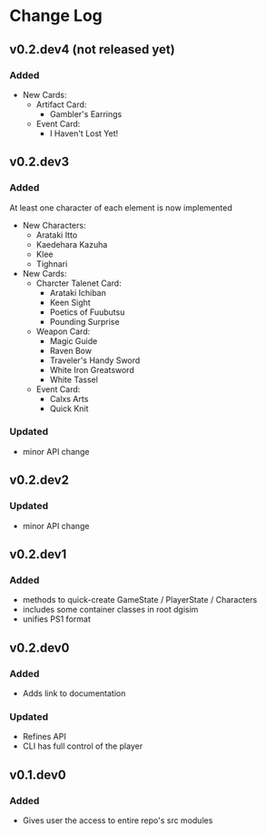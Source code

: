 # Change Log

## v0.2.dev4 (not released yet)

### Added

- New Cards:
  - Artifact Card:
    - Gambler's Earrings
  - Event Card:
    - I Haven't Lost Yet!

## v0.2.dev3

### Added

At least one character of each element is now implemented

- New Characters:
  - Arataki Itto
  - Kaedehara Kazuha
  - Klee
  - Tighnari
- New Cards:
  - Charcter Talenet Card:
    - Arataki Ichiban
    - Keen Sight
    - Poetics of Fuubutsu
    - Pounding Surprise
  - Weapon Card:
    - Magic Guide
    - Raven Bow
    - Traveler's Handy Sword
    - White Iron Greatsword
    - White Tassel
  - Event Card:
    - Calxs Arts
    - Quick Knit

### Updated

- minor API change

## v0.2.dev2

### Updated

- minor API change

## v0.2.dev1

### Added

- methods to quick-create GameState / PlayerState / Characters
- includes some container classes in root dgisim
- unifies PS1 format

## v0.2.dev0

### Added

- Adds link to documentation

### Updated

- Refines API
- CLI has full control of the player

## v0.1.dev0

### Added

- Gives user the access to entire repo's src modules
